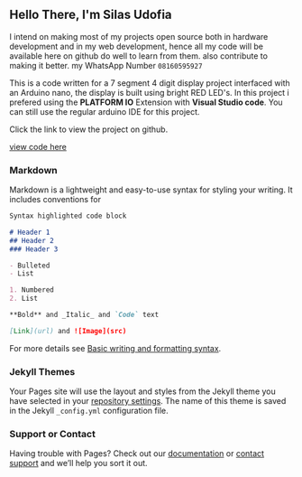 ## Hello There, I'm Silas Udofia

I intend on making most of my projects open source both in hardware development and in my web development, hence all my code will be available here on github
do well to learn from them. also contribute to making it better. my WhatsApp Number ```08160595927```

This is a code written for a 7 segment 4 digit  display  project interfaced with an Arduino nano, the display is built using bright RED LED's. In this project i prefered using the **PLATFORM IO** Extension with **Visual Studio code**. You can still use the regular arduino IDE for this project. 

Click the link to view the project on github. 

[view code here]()

### Markdown

Markdown is a lightweight and easy-to-use syntax for styling your writing. It includes conventions for

```markdown
Syntax highlighted code block

# Header 1
## Header 2
### Header 3

- Bulleted
- List

1. Numbered
2. List

**Bold** and _Italic_ and `Code` text

[Link](url) and ![Image](src)
```

For more details see [Basic writing and formatting syntax](https://docs.github.com/en/github/writing-on-github/getting-started-with-writing-and-formatting-on-github/basic-writing-and-formatting-syntax).

### Jekyll Themes

Your Pages site will use the layout and styles from the Jekyll theme you have selected in your [repository settings](https://github.com/DigiSoft-blend/Arduino-DigitalClock/settings/pages). The name of this theme is saved in the Jekyll `_config.yml` configuration file.

### Support or Contact

Having trouble with Pages? Check out our [documentation](https://docs.github.com/categories/github-pages-basics/) or [contact support](https://support.github.com/contact) and we’ll help you sort it out.

